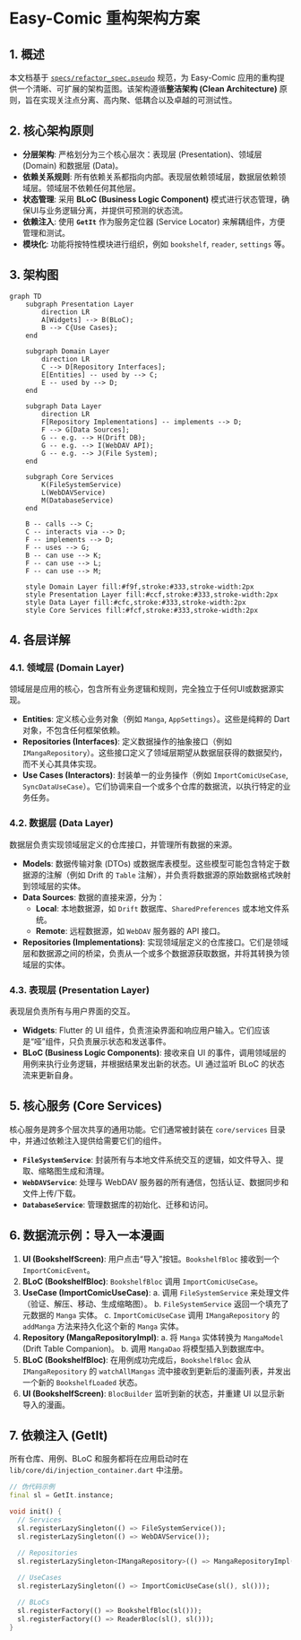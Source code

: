 # Easy-Comic 重构架构方案

## 1. 概述

本文档基于 [`specs/refactor_spec.pseudo`](../specs/refactor_spec.pseudo) 规范，为 Easy-Comic 应用的重构提供一个清晰、可扩展的架构蓝图。该架构遵循**整洁架构 (Clean Architecture)** 原则，旨在实现关注点分离、高内聚、低耦合以及卓越的可测试性。

## 2. 核心架构原则

- **分层架构**: 严格划分为三个核心层次：表现层 (Presentation)、领域层 (Domain) 和数据层 (Data)。
- **依赖关系规则**: 所有依赖关系都指向内部。表现层依赖领域层，数据层依赖领域层。领域层不依赖任何其他层。
- **状态管理**: 采用 **BLoC (Business Logic Component)** 模式进行状态管理，确保UI与业务逻辑分离，并提供可预测的状态流。
- **依赖注入**: 使用 **`GetIt`** 作为服务定位器 (Service Locator) 来解耦组件，方便管理和测试。
- **模块化**: 功能将按特性模块进行组织，例如 `bookshelf`, `reader`, `settings` 等。

## 3. 架构图

```mermaid
graph TD
    subgraph Presentation Layer
        direction LR
        A[Widgets] --> B(BLoC);
        B --> C{Use Cases};
    end

    subgraph Domain Layer
        direction LR
        C --> D[Repository Interfaces];
        E[Entities] -- used by --> C;
        E -- used by --> D;
    end

    subgraph Data Layer
        direction LR
        F[Repository Implementations] -- implements --> D;
        F --> G[Data Sources];
        G -- e.g. --> H(Drift DB);
        G -- e.g. --> I(WebDAV API);
        G -- e.g. --> J(File System);
    end

    subgraph Core Services
        K(FileSystemService)
        L(WebDAVService)
        M(DatabaseService)
    end

    B -- calls --> C;
    C -- interacts via --> D;
    F -- implements --> D;
    F -- uses --> G;
    B -- can use --> K;
    F -- can use --> L;
    F -- can use --> M;

    style Domain Layer fill:#f9f,stroke:#333,stroke-width:2px
    style Presentation Layer fill:#ccf,stroke:#333,stroke-width:2px
    style Data Layer fill:#cfc,stroke:#333,stroke-width:2px
    style Core Services fill:#fcf,stroke:#333,stroke-width:2px
```

## 4. 各层详解

### 4.1. 领域层 (Domain Layer)

领域层是应用的核心，包含所有业务逻辑和规则，完全独立于任何UI或数据源实现。

-   **Entities**: 定义核心业务对象（例如 `Manga`, `AppSettings`）。这些是纯粹的 Dart 对象，不包含任何框架依赖。
-   **Repositories (Interfaces)**: 定义数据操作的抽象接口（例如 `IMangaRepository`）。这些接口定义了领域层期望从数据层获得的数据契约，而不关心其具体实现。
-   **Use Cases (Interactors)**: 封装单一的业务操作（例如 `ImportComicUseCase`, `SyncDataUseCase`）。它们协调来自一个或多个仓库的数据流，以执行特定的业务任务。

### 4.2. 数据层 (Data Layer)

数据层负责实现领域层定义的仓库接口，并管理所有数据的来源。

-   **Models**: 数据传输对象 (DTOs) 或数据库表模型。这些模型可能包含特定于数据源的注解（例如 Drift 的 `Table` 注解），并负责将数据源的原始数据格式映射到领域层的实体。
-   **Data Sources**: 数据的直接来源，分为：
    -   **Local**: 本地数据源，如 `Drift` 数据库、`SharedPreferences` 或本地文件系统。
    -   **Remote**: 远程数据源，如 `WebDAV` 服务器的 API 接口。
-   **Repositories (Implementations)**: 实现领域层定义的仓库接口。它们是领域层和数据源之间的桥梁，负责从一个或多个数据源获取数据，并将其转换为领域层的实体。

### 4.3. 表现层 (Presentation Layer)

表现层负责所有与用户界面的交互。

-   **Widgets**: Flutter 的 UI 组件，负责渲染界面和响应用户输入。它们应该是“哑”组件，只负责展示状态和发送事件。
-   **BLoC (Business Logic Components)**: 接收来自 UI 的事件，调用领域层的用例来执行业务逻辑，并根据结果发出新的状态。UI 通过监听 BLoC 的状态流来更新自身。

## 5. 核心服务 (Core Services)

核心服务是跨多个层次共享的通用功能。它们通常被封装在 `core/services` 目录中，并通过依赖注入提供给需要它们的组件。

-   **`FileSystemService`**: 封装所有与本地文件系统交互的逻辑，如文件导入、提取、缩略图生成和清理。
-   **`WebDAVService`**: 处理与 WebDAV 服务器的所有通信，包括认证、数据同步和文件上传/下载。
-   **`DatabaseService`**: 管理数据库的初始化、迁移和访问。

## 6. 数据流示例：导入一本漫画

1.  **UI (BookshelfScreen)**: 用户点击“导入”按钮。`BookshelfBloc` 接收到一个 `ImportComicEvent`。
2.  **BLoC (BookshelfBloc)**: `BookshelfBloc` 调用 `ImportComicUseCase`。
3.  **UseCase (ImportComicUseCase)**:
    a.  调用 `FileSystemService` 来处理文件（验证、解压、移动、生成缩略图）。
    b.  `FileSystemService` 返回一个填充了元数据的 `Manga` 实体。
    c.  `ImportComicUseCase` 调用 `IMangaRepository` 的 `addManga` 方法来持久化这个新的 `Manga` 实体。
4.  **Repository (MangaRepositoryImpl)**:
    a.  将 `Manga` 实体转换为 `MangaModel` (Drift Table Companion)。
    b.  调用 `MangaDao` 将模型插入到数据库中。
5.  **BLoC (BookshelfBloc)**: 在用例成功完成后，`BookshelfBloc` 会从 `IMangaRepository` 的 `watchAllMangas` 流中接收到更新后的漫画列表，并发出一个新的 `BookshelfLoaded` 状态。
6.  **UI (BookshelfScreen)**: `BlocBuilder` 监听到新的状态，并重建 UI 以显示新导入的漫画。

## 7. 依赖注入 (GetIt)

所有仓库、用例、BLoC 和服务都将在应用启动时在 `lib/core/di/injection_container.dart` 中注册。

```dart
// 伪代码示例
final sl = GetIt.instance;

void init() {
  // Services
  sl.registerLazySingleton(() => FileSystemService());
  sl.registerLazySingleton(() => WebDAVService());
  
  // Repositories
  sl.registerLazySingleton<IMangaRepository>(() => MangaRepositoryImpl(sl()));

  // UseCases
  sl.registerLazySingleton(() => ImportComicUseCase(sl(), sl()));

  // BLoCs
  sl.registerFactory(() => BookshelfBloc(sl()));
  sl.registerFactory(() => ReaderBloc(sl(), sl()));
}